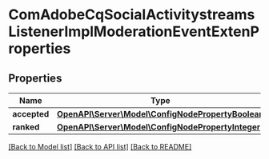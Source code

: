 # ComAdobeCqSocialActivitystreamsListenerImplModerationEventExtenProperties

## Properties
Name | Type | Description | Notes
------------ | ------------- | ------------- | -------------
**accepted** | [**OpenAPI\Server\Model\ConfigNodePropertyBoolean**](ConfigNodePropertyBoolean.md) |  | [optional] 
**ranked** | [**OpenAPI\Server\Model\ConfigNodePropertyInteger**](ConfigNodePropertyInteger.md) |  | [optional] 

[[Back to Model list]](../README.md#documentation-for-models) [[Back to API list]](../README.md#documentation-for-api-endpoints) [[Back to README]](../README.md)


